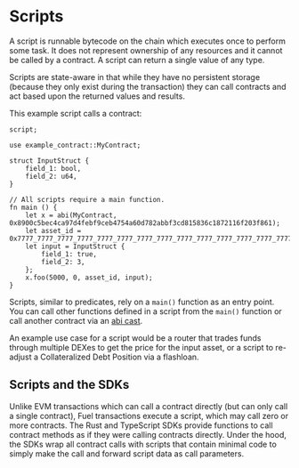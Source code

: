 # Scripts

A script is runnable bytecode on the chain which executes once to perform some task. It does not represent ownership of any resources and it cannot be called by a contract. A script can return a single value of any type.

Scripts are state-aware in that while they have no persistent storage (because they only exist during the transaction) they can call contracts and act based upon the returned values and results.

This example script calls a contract:

```sway
script;

use example_contract::MyContract;

struct InputStruct {
    field_1: bool,
    field_2: u64,
}

// All scripts require a main function.
fn main () {
    let x = abi(MyContract, 0x8900c5bec4ca97d4febf9ceb4754a60d782abbf3cd815836c1872116f203f861);
    let asset_id = 0x7777_7777_7777_7777_7777_7777_7777_7777_7777_7777_7777_7777_7777_7777_7777_7777;
    let input = InputStruct {
        field_1: true,
        field_2: 3,
    };
    x.foo(5000, 0, asset_id, input);
}
```

Scripts, similar to predicates, rely on a `main()` function as an entry point. You can call other functions defined in a script from the `main()` function or call another contract via an [abi cast](./smart_contracts.md#calling-a-smart-contract-from-a-script).

An example use case for a script would be a router that trades funds through multiple DEXes to get the price for the input asset, or a script to re-adjust a Collateralized Debt Position via a flashloan.

## Scripts and the SDKs

Unlike EVM transactions which can call a contract directly (but can only call a single contract), Fuel transactions execute a script, which may call zero or more contracts. The Rust and TypeScript SDKs provide functions to call contract methods as if they were calling contracts directly. Under the hood, the SDKs wrap all contract calls with scripts that contain minimal code to simply make the call and forward script data as call parameters.
